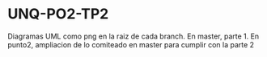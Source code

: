 # UNQ-PO2-TP2
Diagramas UML como png en la raiz de cada branch.
En master, parte 1.
En punto2, ampliacion de lo comiteado en master para cumplir con la parte 2
